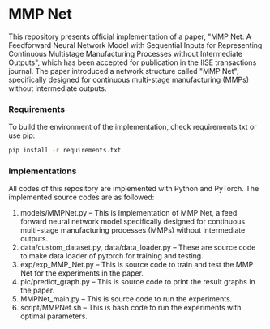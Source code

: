 # MMP Net

This repository presents official implementation of a paper, "MMP Net: A Feedforward Neural Network Model with Sequential Inputs for Representing Continuous Multistage Manufacturing Processes without Intermediate Outputs", which has been accepted for publication in the IISE transactions journal. The paper introduced a network structure called "MMP Net", specifically designed for continuous multi-stage manufacturing (MMPs) without intermediate outputs. 

### Requirements 
To build the environment of the implementation, check requirements.txt or use pip:
```bash
pip install -r requirements.txt
```

### Implementations
All codes of this repository are implemented with Python and PyTorch. The implemented source codes are as followed:
1.	models/MMPNet.py – This is Implementation of MMP Net, a feed forward neural network model specifically designed for continuous multi-stage manufacturing processes (MMPs) without intermediate outputs. 
2.	data/custom_dataset.py, data/data_loader.py – These are source code to make data loader of pytorch for training and testing. 
3.	exp/exp_MMP_Net.py – This is source code to train and test the MMP Net for the experiments in the paper. 
4.	pic/predict_graph.py – This is source code to print the result graphs in the paper. 
5.	MMPNet_main.py – This is source code to run the experiments. 
6.	script/MMPNet.sh – This is bash code to run the experiments with optimal parameters. 

